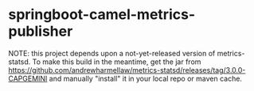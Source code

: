 # springboot-camel-metrics-publisher

NOTE: this project depends upon a not-yet-released version of metrics-statsd.  To make this build in the meantime, get the jar from https://github.com/andrewharmellaw/metrics-statsd/releases/tag/3.0.0-CAPGEMINI and manually "install" it in your local repo or maven cache.

